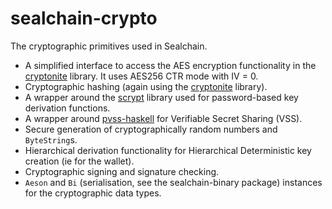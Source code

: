 # sealchain-crypto

The cryptographic primitives used in Sealchain.

* A simplified interface to access the AES encryption functionality in the
  [cryptonite] library. It uses AES256 CTR mode with IV = 0.
* Cryptographic hashing (again using the [cryptonite] library).
* A wrapper around the [scrypt] library used for password-based key derivation
  functions.
* A wrapper around [pvss-haskell] for Verifiable Secret Sharing (VSS).
* Secure generation of cryptographically random numbers and `ByteString`s.
* Hierarchical derivation functionality for Hierarchical Deterministic key
  creation (ie for the wallet).
* Cryptographic signing and signature checking.
* `Aeson` and `Bi` (serialisation, see the sealchain-binary package) instances
  for the cryptographic data types.

[cryptonite]: https://hackage.haskell.org/package/cryptonite
[pvss-haskell]: https://github.com/input-output-hk/pvss-haskell
[scrypt]: https://hackage.haskell.org/package/scrypt
